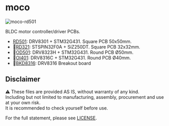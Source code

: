 # moco

![moco-rd501](https://i.imgur.com/ffNdd2O.jpg)

BLDC motor controller/driver PCBs.

- [RD501](/hardware/moco-rd501/): DRV8301 + STM32G431. Square PCB 50x50mm.
- :construction:[RD321](/hardware/moco-rd321/): STSPIN32F0A + SiZ250DT. Square PCB 32x32mm.
- :construction:[OD501](/hardware/moco-od501/): DRV8323H + STM32G431. Round PCB Ø50mm.
- :construction:[OI401](/hardware/moco-oi401/): DRV8316C + STM32G431. Round PCB Ø40mm.
- :construction:[BKD8316](/hardware/moco-bkd8316/): DRV8316 Breakout board

## Disclaimer

:warning: These files are provided AS IS, without warranty of any kind.  
Including but not limited to manufacturing, assembly, procurement and use at your own risk.  
It is recommended to check yourself before use.  

For the full statement, please see [LICENSE](./LICENSE).
